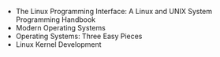 - The Linux Programming Interface: A Linux and UNIX System Programming Handbook
- Modern Operating Systems
- Operating Systems: Three Easy Pieces
- Linux Kernel Development